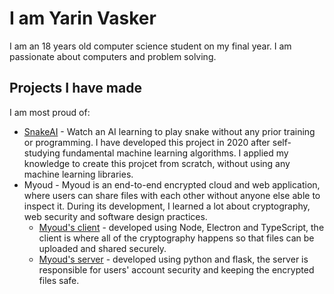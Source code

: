 # I am Yarin Vasker
I am an 18 years old computer science student on my final year. I am passionate about computers and problem solving.

## Projects I have made
I am most proud of:
- [SnakeAI](https://github.com/yarinvasket/SnakeAI-Forms) - Watch an AI learning to play snake without any prior training or programming. I have developed this project in 2020 after self-studying fundamental machine learning algorithms. I applied my knowledge to create this projcet from scratch, without using any machine learning libraries.
- Myoud - Myoud is an end-to-end encrypted cloud and web application, where users can share files with each other without anyone else able to inspect it. During its development, I learned a lot about cryptography, web security and software design practices.
  - [Myoud's client](https://github.com/yarinvasket/myoud-client) - developed using Node, Electron and TypeScript, the client is where all of the cryptography happens so that files can be uploaded and shared securely.
  - [Myoud's server](https://github.com/yarinvasket/myoud-server) - developed using python and flask, the server is responsible for users' account security and keeping the encrypted files safe.
